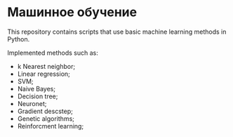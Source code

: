 # Машинное обучение
This repository contains scripts that use basic machine learning methods in Python.

Implemented methods such as:
- k Nearest neighbor;
- Linear regression;
- SVM;
- Naive Bayes;
- Decision tree;
- Neuronet;
- Gradient descstep;
- Genetic algorithms;
- Reinforcment learning;
